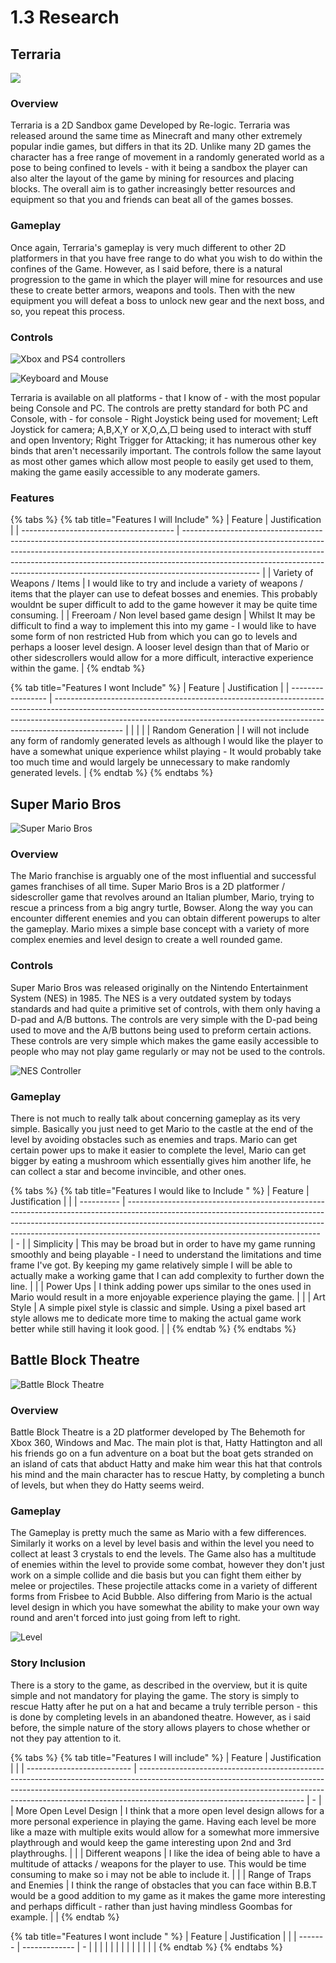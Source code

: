 # 1.3 Research

## Terraria

![](<../.gitbook/assets/image (3) (1) (1).png>)

### Overview

Terraria is a 2D Sandbox game Developed by Re-logic. Terraria was released around the same time as Minecraft and many other extremely popular indie games, but differs in that its 2D. Unlike many 2D games the character has a free range of movement in a randomly generated world as a pose to being confined to levels - with it being a sandbox the player can also alter the layout of the game by mining for resources and placing blocks. The overall aim is to gather increasingly better resources and equipment so that you and friends can beat all of the games bosses.

### Gameplay

Once again, Terraria's gameplay is very much different to other 2D platformers in that you have free range to do what you wish to do within the confines of the Game. However, as I said before, there is a natural progression to the game in which the player will mine for resources and use these to create better armors, weapons and tools. Then with the new equipment you will defeat a boss to unlock new gear and the next boss, and so, you repeat this process.

### Controls

![Xbox and PS4 controllers](<../.gitbook/assets/image (4) (1) (1).png>)

![Keyboard and Mouse](<../.gitbook/assets/image (1) (1) (2).png>)

Terraria is available on all platforms - that I know of - with the most popular being Console and PC. The controls are pretty standard for both PC and Console, with - for console - Right Joystick being used for movement; Left Joystick for camera; A,B,X,Y or X,O,△,□ being used to interact with stuff and open Inventory; Right Trigger for Attacking; it has numerous other key binds that aren't necessarily important. The controls follow the same layout as most other games which allow most people to easily get used to them, making the game easily accessible to any moderate gamers.

###

### Features

{% tabs %}
{% tab title="Features I will Include" %}
| Feature                                | Justification                                                                                                                                                                                                                                                                                                                               |
| -------------------------------------- | ------------------------------------------------------------------------------------------------------------------------------------------------------------------------------------------------------------------------------------------------------------------------------------------------------------------------------------------- |
| Variety of Weapons / Items             | I would like to try and include a variety of weapons / items that the player can use to defeat bosses and enemies. This probably wouldnt be super difficult to add to the game however it may be quite time consuming.                                                                                                                      |
| Freeroam / Non level based game design | Whilst It may be difficult to find a way to implement this into my game - I would like to have some form of non restricted Hub from which you can go to levels and perhaps a looser level design. A looser level design than that of Mario or other sidescrollers would allow for a more difficult, interactive experience within the game. |
{% endtab %}

{% tab title="Features I wont Include" %}
| Feature           | Justification                                                                                                                                                                                                                                               |
| ----------------- | ----------------------------------------------------------------------------------------------------------------------------------------------------------------------------------------------------------------------------------------------------------- |
|                   |                                                                                                                                                                                                                                                             |
| Random Generation | I will not include any form of randomly generated levels as although I would like the player to have a somewhat unique experience whilst playing - It would probably take too much time and would largely be unnecessary to make randomly generated levels. |
{% endtab %}
{% endtabs %}

## Super Mario Bros

![Super Mario Bros](<../.gitbook/assets/image (4) (1).png>)

### Overview

The Mario franchise is arguably one of the most influential and successful games franchises of all time. Super Mario Bros is a 2D platformer / sidescroller game that revolves around an Italian plumber, Mario, trying to rescue a princess from a big angry turtle, Bowser. Along the way you can encounter different enemies and you can obtain different powerups to alter the gameplay. Mario mixes a simple base concept with a variety of more complex enemies and level design to create a well rounded game.

### Controls

Super Mario Bros was released originally on the Nintendo Entertainment System (NES) in 1985. The NES is a very outdated system by todays standards and had quite a primitive set of controls, with them only having a D-pad and A/B buttons. The controls are very simple with the D-pad being used to move and the A/B buttons being used to preform certain actions. These controls are very simple which makes the game easily accessible to people who may not play game regularly or may not be used to the controls.

![NES Controller](<../.gitbook/assets/image (1) (2).png>)

### Gameplay

There is not much to really talk about concerning gameplay as its very simple. Basically you just need to get Mario to the castle at the end of the level by avoiding obstacles such as enemies and traps. Mario can get certain power ups to make it easier to complete the level, Mario can get bigger by eating a mushroom which essentially gives him another life, he can collect a star and become invincible, and other ones.

{% tabs %}
{% tab title="Features I would like to Include " %}
| Feature    | Justification                                                                                                                                                                                                                                                                              |   |
| ---------- | ------------------------------------------------------------------------------------------------------------------------------------------------------------------------------------------------------------------------------------------------------------------------------------------ | - |
| Simplicity | This may be broad but in order to have my game running smoothly and being playable - I need to understand the limitations and time frame I've got. By keeping my game relatively simple I will be able to actually make a working game that I can add complexity to further down the line. |   |
| Power Ups  | I think adding power ups similar to the ones used in Mario would result in a more enjoyable experience playing the game.                                                                                                                                                                   |   |
| Art Style  | A simple pixel style is classic and simple. Using a pixel based art style allows me to dedicate more time to making the actual game work better while still having it look good.                                                                                                           |   |
{% endtab %}
{% endtabs %}

## Battle Block Theatre

![Battle Block Theatre](<../.gitbook/assets/image (3) (1).png>)

### Overview

Battle Block Theatre is a 2D platformer developed by The Behemoth for Xbox 360, Windows and Mac. The main plot is that, Hatty Hattington and all his friends go on a fun adventure on a boat but the boat gets stranded on an island of cats that abduct Hatty and make him wear this hat that controls his mind and the main character has to rescue Hatty, by completing a bunch of levels, but when they do Hatty seems weird.

### Gameplay

The Gameplay is pretty much the same as Mario with a few differences. Similarly it works on a level by level basis and within the level you need to collect at least 3 crystals to end the levels. The Game also has a multitude of enemies within the level to provide some combat, however they don't just work on a simple collide and die basis but you can fight them either by melee or projectiles. These projectile attacks come in a variety of different forms from Frisbee to Acid Bubble. Also differing from Mario is the actual level design in which you have somewhat the ability to make your own way round and aren't forced into just going from left to right.

![Level](<../.gitbook/assets/image (5) (1).png>)

### Story Inclusion

There is a story to the game, as described in the overview, but it is quite simple and not mandatory for playing the game. The story is simply to rescue Hatty after he put on a hat and became a truly terrible person - this is done by completing levels in an abandoned theatre. However, as i said before, the simple nature of the story allows players to chose whether or not they pay attention to it.

{% tabs %}
{% tab title="Features I will include" %}
| Feature                    | Justification                                                                                                                                                                                                                                                                       |   |
| -------------------------- | ----------------------------------------------------------------------------------------------------------------------------------------------------------------------------------------------------------------------------------------------------------------------------------- | - |
| More Open Level Design     | I think that a more open level design allows for a more personal experience in playing the game. Having each level be more like a maze with multiple exits would allow for a somewhat more immersive playthrough and would keep the game interesting upon 2nd and 3rd playthroughs. |   |
| Different weapons          | I like the idea of being able to have a multitude of attacks / weapons for the player to use. This would be time consuming to make so i may not be able to include it.                                                                                                              |   |
| Range of Traps and Enemies | I think the range of obstacles that you can face within B.B.T would be a good addition to my game as it makes the game more interesting and perhaps difficult - rather than just having mindless Goombas for example.                                                               |   |
{% endtab %}

{% tab title="Features I wont include " %}
| Feature | Justification |   |
| ------- | ------------- | - |
|         |               |   |
|         |               |   |
|         |               |   |
{% endtab %}
{% endtabs %}
